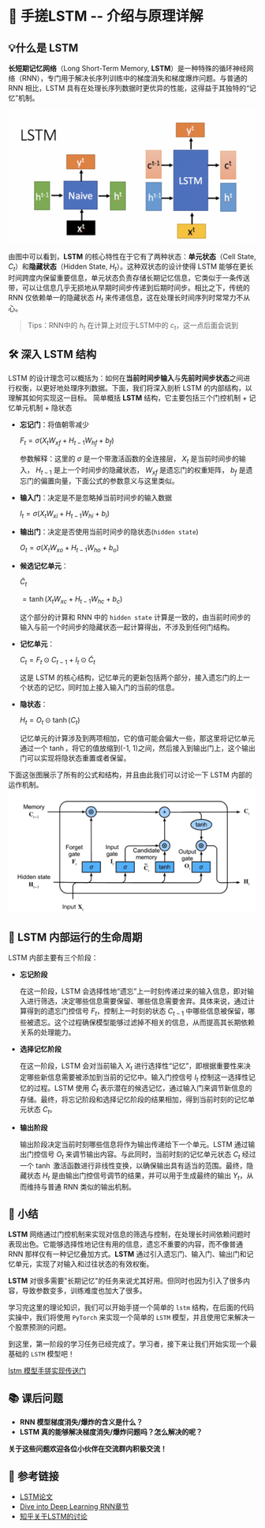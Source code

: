 # 🤖 手搓**LSTM** -- 介绍与原理详解

## **💡什么是 LSTM**

**长短期记忆网络**（Long Short-Term Memory, **LSTM**）是一种特殊的循环神经网络（RNN），专门用于解决长序列训练中的梯度消失和梯度爆炸问题。与普通的 RNN 相比，LSTM 具有在处理长序列数据时更优异的性能，这得益于其独特的“记忆”机制。

![](./images/rnn_vs_lstm.png)

由图中可以看到，**LSTM** 的核心特性在于它有了两种状态：**单元状态**（Cell State, $C_t$）和**隐藏状态**（Hidden State, $H_t$）。这种双状态的设计使得 LSTM 能够在更长时间跨度内保留重要信息，单元状态负责存储长期记忆信息，它类似于一条传送带，可以让信息几乎无损地从早期时间步传递到后期时间步。相比之下，传统的 RNN 仅依赖单一的隐藏状态 $H_t$ 来传递信息，这在处理长时间序列时常常力不从心。
> Tips：RNN中的 $h_t$ 在计算上对应于LSTM中的 $c_t$，这一点后面会说到

## **🛠️ 深入 LSTM 结构**
LSTM 的设计理念可以概括为：如何在**当前时间步输入**与**先前时间步状态**之间进行权衡，以更好地处理序列数据。下面，我们将深入剖析 LSTM 的内部结构，以理解其如何实现这一目标。
简单概括 **LSTM** 结构，它主要包括三个门控机制 + 记忆单元机制 + 隐状态

- **忘记门**：将值朝零减少
  
  $F_t = \sigma(X_t W_{xf} + H_{t-1} W_{hf} + b_f)$

  参数解释：这里的 $\sigma$ 是一个带激活函数的全连接层， $X_t$ 是当前时间步的输入， $H_{t-1}$ 是上一个时间步的隐藏状态， $W_{xf}$ 是遗忘门的权重矩阵， $b_f$ 是遗忘门的偏置向量，下面公式的参数意义与这里类似。
- **输入门**：决定是不是忽略掉当前时间步的输入数据
  
  $I_t = \sigma(X_t W_{xi} + H_{t-1} W_{hi} + b_i)$
- **输出门**：决定是否使用当前时间步的隐状态(`hidden state`)
  
  $O_t = \sigma(X_t W_{xo} + H_{t-1} W_{ho} + b_o)$

- **候选记忆单元**：

   $\tilde{C}_t$
  
   $= \tanh(X_t W_{xc} + H_{t-1} W_{hc} + b_c)$
  
  这个部分的计算和 RNN 中的 `hidden state` 计算是一致的，由当前时间步的输入与前一个时间步的隐藏状态一起计算得出，不涉及到任何门结构。

- **记忆单元**：
  
  $C_t = F_t \odot C_{t-1} + I_t \odot \tilde {C}_t$
  
  这是 LSTM 的核心结构，记忆单元的更新包括两个部分，接入遗忘门的上一个状态的记忆，同时加上接入输入门的当前的信息。

- **隐状态**：
  
  $H_t = O_t \odot \tanh(C_t)$
  
  记忆单元的计算涉及到两项相加，它的值可能会偏大一些，那这里将记忆单元通过一个 $\tanh$，将它的值放缩到(-1, 1)之间，然后接入到输出门上，这个输出门可以实现将隐状态重置或者保留。

下面这张图展示了所有的公式和结构，并且由此我们可以讨论一下 LSTM 内部的运作机制。
![](./images/lstm_structure.png)
## **🔄 LSTM 内部运行的生命周期**

LSTM 内部主要有三个阶段：

- **忘记阶段**
  
  在这一阶段，LSTM 会选择性地“遗忘”上一时刻传递过来的输入信息，即对输入进行筛选，决定哪些信息需要保留、哪些信息需要舍弃。具体来说，通过计算得到的遗忘门控信号 $F_t$，控制上一时刻的状态 $C_{t-1}$ 中哪些信息被保留，哪些被遗忘。这个过程确保模型能够过滤掉不相关的信息，从而提高其长期依赖关系的处理能力。
  
- **选择记忆阶段**
  
  在这一阶段，LSTM 会对当前输入 $X_t$ 进行选择性“记忆”，即根据重要性来决定哪些新信息需要被添加到当前的记忆中。输入门控信号 $I_t$ 控制这一选择性记忆的过程。LSTM 使用 $\tilde {C}_t$ 表示潜在的候选记忆，通过输入门来调节新信息的存储。最终，将忘记阶段和选择记忆阶段的结果相加，得到当前时刻的记忆单元状态 $C_t$。
  
- **输出阶段**
  
  输出阶段决定当前时刻哪些信息将作为输出传递给下一个单元。LSTM 通过输出门控信号 $O_t$ 来调节输出内容。与此同时，当前时刻的记忆单元状态 $C_t$ 经过一个 $\tanh$ 激活函数进行非线性变换，以确保输出具有适当的范围。最终，隐藏状态 $H_t$ 是由输出门控信号调节的结果，并可以用于生成最终的输出 $Y_t$，从而维持与普通 RNN 类似的输出机制。

## **📝 小结**

**LSTM** 网络通过门控机制来实现对信息的筛选与控制，在处理长时间依赖问题时表现出色。它能够选择性地记住有用的信息，遗忘不重要的内容，而不像普通 RNN 那样仅有一种记忆叠加方式。**LSTM** 通过引入遗忘门、输入门、输出门和记忆单元，实现了对输入和过往状态的有效权衡。

**LSTM** 对很多需要"长期记忆"的任务来说尤其好用。但同时也因为引入了很多内容，导致参数变多，训练难度也加大了很多。

学习完这里的理论知识，我们可以开始手搓一个简单的 `lstm` 结构，在后面的代码实操中，我们将使用 `PyTorch` 来实现一个简单的 `LSTM` 模型，并且使用它来解决一个股票预测的问题。

到这里，第一阶段的学习任务已经完成了。学习者，接下来让我们开始实现一个最基础的 `LSTM` 模型吧！

[lstm 模型手搓实现传送门](./notebook/lstm.ipynb)


## **📚 课后问题**

- **RNN 模型梯度消失/爆炸的含义是什么？**
- **LSTM 真的能够解决梯度消失/爆炸问题吗？怎么解决的呢？**

**关于这些问题欢迎各位小伙伴在交流群内积极交流！**

## **📎 参考链接**

- [LSTM论文](https://www.bioinf.jku.at/publications/older/2604.pdf)
- [Dive into Deep Learning RNN章节](https://zh.d2l.ai/chapter_recurrent-neural-networks/rnn.html)
- [知乎关于LSTM的讨论](https://www.zhihu.com/question/44895610/answer/616818627)
